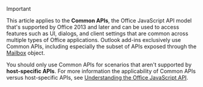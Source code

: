> [!IMPORTANT]
> This article applies to the **Common APIs**, the Office JavaScript API model that's supported by Office 2013 and later and can be used to access features such as UI, dialogs, and client settings that are common across multiple types of Office applications. Outlook add-ins exclusively use Common APIs, including especially the subset of APIs exposed through the [Mailbox](/javascript/api/outlook/Office.mailbox) object. 
> 
> You should only use Common APIs for scenarios that aren't supported by **host-specific APIs**. For more information the applicability of Common APIs versus host-specific APIs, see [Understanding the Office JavaScript API](../develop/understanding-the-javascript-api-for-office.md).